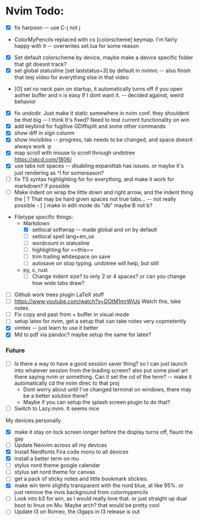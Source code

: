 # Nvim Todo:

- [X] fix harpoon -- use C-j not <leader>j
- ColorMyPencils replaced with <leader>cs [colorscheme] keymap. I'm fairly happy with it -- overwrites set.lua for some reason
- [X] Set default colorscheme by device, maybe make a device specific folder that git doesnt track?
- [X] set global statusline [set laststatus=3] by default in nvimrc -- also finish that teej video for everything else in that video
- [O] set no neck pain on startup, it automatically turns off if you open aother buffer and <leader>n is easy If I dont want it. -- decided against, weird behavior
- [X] fix undodir. Just make it static somewhere in nvim conf. they shouldent be *that* big -- I think It's fixed? Need to test current functionality on win
- [X] add keybind for fugitive GDiffsplit and some other commands
- [X] show diff in sign colunm
- [X] show invisibles -- progress, tab needs to be changed, and space doesnt always work :p
- [X] map scroll with mouse to scroll through undotree https://xkcd.com/1806/
- [X] use tabs not spaces -- disabling expandtab has issues. or maybe it's just rendering as ^I for somereason?
- [ ] fix TS syntax highlighting for for everything, and make it work for markdown? if possible
- [ ] Make indent on wrap the little down and right arrow, and the indent thing the |   ? That may be hard given spaces not true tabs...
-- not really possible - [ ] make <C-backspace> in edit mode do "<C-o>db" maybe B not b?
- Filetype specific things:
    - Markdown
        - [X] setlocal softwrap -- made global and on by default
        - [ ] setlocal spell lang+en_us
        - [ ] wordcount in statusline
        - [ ] highlighting for ==this==
        - [ ] trim trailing whitespace on save
        - [ ] autosave on stop typing. undotree will help, but still
    - py, c, rust
        - [ ] Change indent size? to only 2 or 4 spaces? or can you change how wide tabs draw?
- [ ] Github work trees plugin
LaTeX stuff
- [ ] https://www.youtube.com/watch?v=DOtM1mrWjUo Watch this, take notes.
- [ ] Fix copy and past from + buffer in visual mode
- [ ] setup latex for nvim, get a setup that can take notes very copmetently
- [X] vimtex -- just learn to use it better
- [X] Md to pdf via pandoc? maybe setup the same for latex?

### Future
- [ ] Is there a way to have a good session saver thing? so I can just launch into whatever session from the loading screen? also put some pixel art there saying nvim or something. Can it set the cd of the term? -- make it automatically cd the nvim direc to that proj
    - Dont worry about until I've changed terminal on windows, there may be a better solution there?
    - Maybe if you can setup the splash screen plugin to do that?
- [ ] Switch to Lazy.nvim. It seems nice

My devices personally
- [X] make it stay on lock screen longer before the display turns off, flaunt the gay
- [ ] Update Neovim across all my devices
- [X] Install Nerdfonts Fira code mono to all devices
- [X] install a better term on mu
- [ ] stylus nord theme google calendar
- [ ] stylus set nord theme for canvas
- [ ] get a pack of sticky notes and little bookmark stickies.
- [X] make win term slightly transparent with the nord blue, at like 95%. or just remove the invis background from colormypencils
- [ ] Look into b3 for win, as I would really love that. or just straight up dual boot to linux on Mu. Maybe arch? that would be pretty cool
- [ ] Update I3 on Romeo, the i3gaps in I3 release is out
